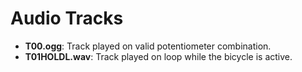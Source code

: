 # Audio Tracks

* **T00.ogg**: Track played on valid potentiometer combination.
* **T01HOLDL.wav**: Track played on loop while the bicycle is active.
